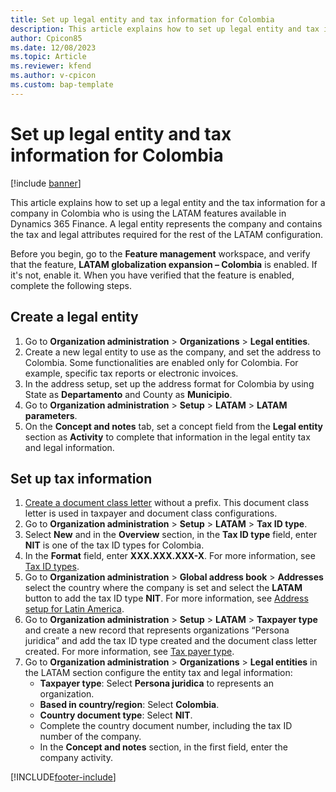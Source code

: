 ```yaml
---
title: Set up legal entity and tax information for Colombia
description: This article explains how to set up legal entity and tax information for a company in Colombia. 
author: Cpicon85
ms.date: 12/08/2023
ms.topic: Article
ms.reviewer: kfend
ms.author: v-cpicon
ms.custom: bap-template
---
```


# Set up legal entity and tax information for Colombia

[!include [banner](../../includes/banner.md)]

This article explains how to set up a legal entity and the tax information for a company in Colombia who is using the LATAM features available in Dynamics 365 Finance. A legal entity represents the company and contains the tax and legal attributes required for the rest of the LATAM configuration.

Before you begin, go to the **Feature management** workspace, and verify that the feature, **LATAM globalization expansion – Colombia** is enabled. If it's not, enable it. When you have verified that the feature is enabled, complete the following steps.

## Create a legal entity

1. Go to **Organization administration** \> **Organizations** \> **Legal entities**.
2. Create a new legal entity to use as the company, and set the address to Colombia. Some functionalities are enabled only for Colombia. For example, specific tax reports or electronic invoices. 
3. In the address setup, set up the address format for Colombia by using State as **Departamento** and County as **Municipio**.
4. Go to **Organization administration** \> **Setup** \> **LATAM** \> **LATAM parameters**.
5. On the **Concept and notes** tab, set a concept field from the **Legal entity** section as **Activity** to complete that information in the legal entity tax and legal information.

## Set up tax information

1. [Create a document class letter](../ltm-core-document-class-letter.md) without a prefix. This document class letter is used in taxpayer and document class configurations. 
2. Go to **Organization administration** \> **Setup** \> **LATAM** \> **Tax ID type**.
3. Select **New** and in the **Overview** section, in the **Tax ID type** field, enter **NIT** is one of the tax ID types for Colombia.
4. In the **Format** field, enter **XXX.XXX.XXX-X**. For more information, see [Tax ID types](../ltm-core-tax-id-type.md).
5. Go to **Organization administration** \> **Global address book** \> **Addresses** select the country where the company is set and select the **LATAM** button to add the tax ID type **NIT**. For more information, see [Address setup for Latin America](ltm-core-address-setup.md).
6. Go to **Organization administration** \> **Setup** \> **LATAM** \> **Taxpayer type** and create a new record that represents organizations “Persona juridica” and add the tax ID type created and the document class letter created. For more information, see [Tax payer type](../ltm-core-taxpayer-type.md).
7. Go to **Organization administration** \> **Organizations** \> **Legal entities** in the LATAM section configure the entity tax and legal information:
    - **Taxpayer type**: Select **Persona juridica** to represents an organization.
    - **Based in country/region**: Select **Colombia**.
    - **Country document type**: Select **NIT**.
    - Complete the country document number, including the tax ID number of the company.
    - In the **Concept and notes** section, in the first field, enter the company activity.


[!INCLUDE[footer-include](../../../includes/footer-banner.md)]
